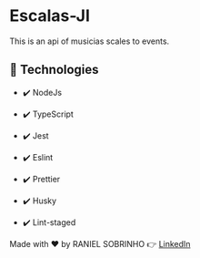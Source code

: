# Escalas-JI
This is an api of musicias scales to events.

## 🚀 Technologies
- ✔️ NodeJs

- ✔️ TypeScript

- ✔️ Jest

- ✔️ Eslint

- ✔️ Prettier

- ✔️ Husky

- ✔️ Lint-staged

Made with ♥️ by RANIEL SOBRINHO 👉 [LinkedIn](https://www.linkedin.com/in/raniel-sobrinho-1b249514b/)
